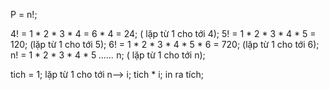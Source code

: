 <!-- Giai thừa -->

P = n!; 

4! = 1 * 2 * 3 * 4             = 6 * 4 = 24;  ( lặp từ 1 cho tới 4); 
5! = 1 * 2 * 3 * 4 * 5         = 120;      (lặp từ 1 cho tới 5); 
6! = 1 * 2 * 3 * 4 * 5 * 6     = 720;  (lặp từ 1 cho tới 6); 
n! = 1 * 2 * 3 * 4 * 5 *......* n;     ( lặp từ 1 cho tới n); 




tich = 1;
lặp từ 1 cho tới n--> i;
 tich  *  i;
 in ra tích;  
